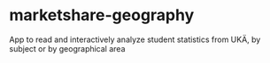 # marketshare-geography
App to read and interactively analyze student statistics from UKÄ, by subject or by geographical area

